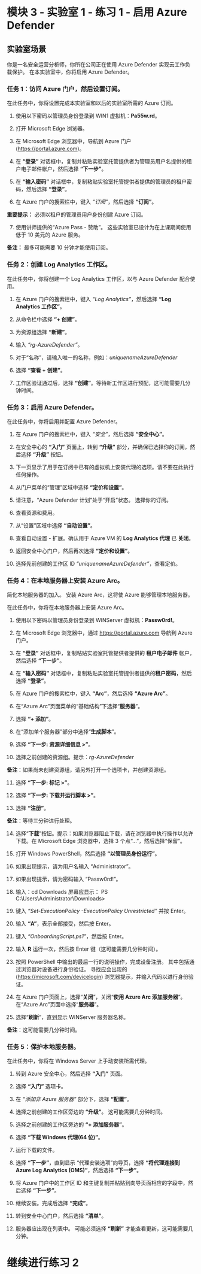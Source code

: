 ﻿# 模块 3 - 实验室 1 - 练习 1 - 启用 Azure Defender

## 实验室场景

你是一名安全运营分析师，你所在公司正在使用 Azure Defender 实现云工作负载保护。  在本实验室中，你将启用 Azure Defender。

### 任务 1：访问 Azure 门户，然后设置订阅。

在此任务中，你将设置完成本实验室和以后的实验室所需的 Azure 订阅。

1. 使用以下密码以管理员身份登录到 WIN1 虚拟机：**Pa55w.rd**。  

2. 打开 Microsoft Edge 浏览器。

3. 在 Microsoft Edge 浏览器中，导航到 Azure 门户 (https://portal.azure.com)。

4. 在 **“登录”** 对话框中，复制并粘贴实验室托管提供者为管理员用户名提供的租户电子邮件帐户，然后选择 **“下一步”**。

5. 在 **“输入密码”** 对话框中，复制粘贴实验室托管提供者提供的管理员的租户密码，然后选择 **“登录”**。

6. 在 Azure 门户的搜索栏中，键入 *“订阅”*，然后选择 **“订阅”**。

**重要提示：** 必须以租户的管理员用户身份创建 Azure 订阅。

7. 使用讲师提供的“Azure Pass - 赞助”。  这些实验室已设计为在上课期间使用低于 10 美元的 Azure 服务。

**备注：** 最多可能需要 10 分钟才能使用订阅。 

### 任务 2：创建 Log Analytics 工作区。

在此任务中，你将创建一个 Log Analytics 工作区，以与 Azure Defender 配合使用。

1. 在 Azure 门户的搜索栏中，键入 *“Log Analytics”*，然后选择 **“Log Analytics 工作区”**。

2. 从命令栏中选择 **“+ 创建”**。

3. 为资源组选择 **“新建”**。

4. 输入 *“rg-AzureDefender”*。

5. 对于“名称”，请输入唯一的名称，例如：*uniquenameAzureDefender*

6. 选择 **“查看 + 创建”**。

7. 工作区验证通过后，选择 **“创建”**。等待新工作区进行预配，这可能需要几分钟时间。

### 任务 3：启用 Azure Defender。

在此任务中，你将启用并配置 Azure Defender。

1. 在 Azure 门户的搜索栏中，键入 *“安全”*，然后选择 **“安全中心”**。

2. 在安全中心的 **“入门”** 页面上，转到 **“升级”** 部分，并确保已选择你的订阅，然后选择 **“升级”** 按钮。

3. 下一页显示了用于在订阅中已有的虚拟机上安装代理的选项。请不要在此执行任何操作。

4. 从门户菜单的“管理”区域中选择 **“定价和设置”**。

5. 请注意，“Azure Defender 计划”处于“开启”状态。  选择你的订阅。 

6. 查看资源和费用。

7. 从“设置”区域中选择 **“自动设置”**。

8. 查看自动设置 - 扩展。确认用于 Azure VM 的 **Log Analytics 代理** 已 **关闭**。

9. 返回安全中心门户，然后再次选择 **“定价和设置”**。

10. 选择先前创建的工作区 ID *“uniquenameAzureDefender”*，查看定价。

### 任务 4：在本地服务器上安装 Azure Arc。

简化本地服务器的加入。  安装 Azure Arc，这将使 Azure 能够管理本地服务器。

在此任务中，你将在本地服务器上安装 Azure Arc。

1. 使用以下密码以管理员身份登录到 WINServer 虚拟机：**Passw0rd!**。  

2. 在 Microsoft Edge 浏览器中，通过 https://portal.azure.com 导航到 Azure 门户。

3. 在 **“登录”** 对话框中，复制粘贴实验室托管提供者提供的 **租户电子邮件** 帐户，然后选择 **“下一步”**。

4. 在 **“输入密码”** 对话框中，复制粘贴实验室托管提供者提供的**租户密码**，然后选择 **“登录”**。

5. 在 Azure 门户的搜索栏中，键入 **“Arc”**，然后选择 **“Azure Arc”**。

6. 在“Azure Arc”页面菜单的“基础结构”下选择“**服务器**”。

7. 选择 **“+ 添加”**。

8. 在“添加单个服务器”部分中选择“**生成脚本**”。

9. 选择 **“下一步: 资源详细信息 >”**。

10. 选择之前创建的资源组。提示：*rg-AzureDefender*

**备注**：如果尚未创建资源组，请另外打开一个选项卡，并创建资源组。

11. 选择 **“下一步: 标记 >”**。

12. 选择 **“下一步: 下载并运行脚本 >”**。

13. 选择 **“注册”**。

**备注**：等待三分钟进行处理。

14. 选择“**下载**”按钮。提示：如果浏览器阻止下载，请在浏览器中执行操作以允许下载。在 Microsoft Edge 浏览器中，选择 3 个点“…”，然后选择“保留”。

15. 打开 Windows PowerShell，然后选择 **“以管理员身份运行”**。

16. 如果出现提示，请为用户名输入 “Administrator”。

17. 如果出现提示，请为密码输入 “Passw0rd!”。

18. 输入：cd Downloads
屏幕应显示：
PS C:\Users\Administrator\Downloads>

19. 键入 *“Set-ExecutionPolicy -ExecutionPolicy Unrestricted”* 并按 Enter。

20. 输入 **“A”**，表示全部接受，然后按 Enter。

21. 键入 *“OnboardingScript.ps1”*，然后按 Enter。

22. 输入 **R** 运行一次，然后按 Enter 键（这可能需要几分钟时间）。

23. 按照 PowerShell 中输出的最后一行的说明操作，完成设备注册。  其中包括通过浏览器对设备进行身份验证。  寻找应会出现的 (https://microsoft.com/devicelogin) 浏览器提示，并输入代码以进行身份验证。

24. 在 Azure 门户页面上，选择“**关闭**”，关闭“**使用 Azure Arc 添加服务器**”。在“Azure Arc”页面中选择“**服务器**”。

25. 选择“**刷新**”，直到显示 WINServer 服务器名称。

**备注**：这可能需要几分钟时间。

### 任务 5：保护本地服务器。

在此任务中，你将在 Windows Server 上手动安装所需代理。

1. 转到 Azure 安全中心，然后选择 **“入门”** 页面。

2. 选择 **“入门”** 选项卡。

3. 在 *“添加非 Azure 服务器”* 部分下，选择 **“配置”**。

4. 选择之前创建的工作区旁边的 **“升级”**。  这可能需要几分钟时间。  

5. 选择之前创建的工作区旁边的 **“+ 添加服务器”**。

6. 选择 **“下载 Windows 代理(64 位)”**。

7. 运行下载的文件。

8. 选择 **“下一步”**，直到显示 “代理安装选项”向导页，选择 **“将代理连接到 Azure Log Analytics (OMS)”**，然后选择 **“下一步”**。

9. 将 Azure 门户中的工作区 ID 和主键复制并粘贴到向导页面相应的字段中，然后选择 **“下一步”**。

10. 继续安装。完成后选择 **“完成”**。

11. 转到安全中心门户，然后选择 **“清单”**。

12. 服务器应出现在列表中。  可能必须选择 **“刷新”** 才能查看更新，这可能需要几分钟。


# 继续进行练习 2